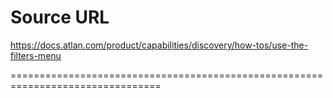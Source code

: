 # Source URL
https://docs.atlan.com/product/capabilities/discovery/how-tos/use-the-filters-menu

================================================================================

